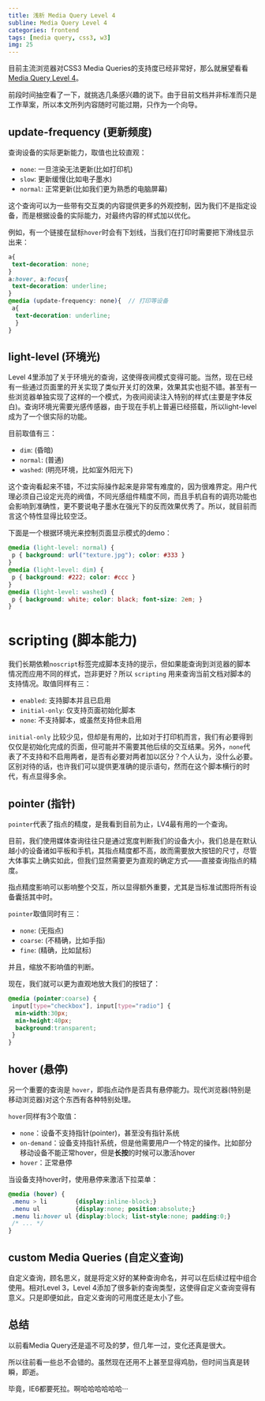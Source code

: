```yaml
---
title: 浅析 Media Query Level 4
subline: Media Query Level 4
categories: frontend
tags: [media query, css3, w3]
img: 25
---
```


目前主流浏览器对CSS3 Media Queries的支持度已经非常好，那么就展望看看[Media Query Level 4](http://dev.w3.org/csswg/mediaqueries-4/)。

前段时间抽空看了一下，就挑选几条感兴趣的说下。由于目前文档并非标准而只是工作草案，所以本文所列内容随时可能过期，只作为一个向导。

## update-frequency (更新频度)

查询设备的实际更新能力，取值也比较直观：

- `none`: 一旦渲染无法更新(比如打印机)
- `slow`: 更新缓慢(比如电子墨水)
- `normal`: 正常更新(比如我们更为熟悉的电脑屏幕)

这个查询可以为一些带有交互类的内容提供更多的外观控制，因为我们不是指定设备，而是根据设备的实际能力，对最终内容的样式加以优化。

例如，有一个链接在鼠标`hover`时会有下划线，当我们在打印时需要把下滑线显示出来：

```scss
a{
 text-decoration: none;
}
a:hover, a:focus{
 text-decoration: underline;
}
@media (update-frequency: none){  // 打印等设备
 a{
  text-decoration: underline;
  }
}
```

## light-level (环境光)

Level 4里添加了关于环境光的查询，这使得夜间模式变得可能。当然，现在已经有一些通过页面里的开关实现了类似开关灯的效果，效果其实也挺不错。甚至有一些浏览器单独实现了这样的一个模式，为夜间阅读注入特别的样式(主要是字体反白)。查询环境光需要光感传感器，由于现在手机上普遍已经搭载，所以light-level成为了一个很实际的功能。

目前取值有三：

- `dim`: (昏暗)
- `normal`: (普通)
- `washed`: (明亮环境，比如室外阳光下)

这个查询看起来不错，不过实际操作起来是非常有难度的，因为很难界定。用户代理必须自己设定光亮的阀值，不同光感组件精度不同，而且手机自有的调亮功能也会影响到准确性，更不要说电子墨水在强光下的反而效果优秀了。所以，就目前而言这个特性显得比较空泛。

下面是一个根据环境光来控制页面显示模式的demo：

```css
@media (light-level: normal) {
 p { background: url("texture.jpg"); color: #333 }
}
@media (light-level: dim) {
 p { background: #222; color: #ccc }
}
@media (light-level: washed) {
 p { background: white; color: black; font-size: 2em; }
}
```

# scripting (脚本能力)

我们长期依赖`noscript`标签完成脚本支持的提示，但如果能查询到浏览器的脚本情况而应用不同的样式，岂非更好？所以 `scripting` 用来查询当前文档对脚本的支持情况。取值同样有三：

- `enabled`: 支持脚本并且已启用
- `initial-only`: 仅支持页面初始化脚本
- `none`:    不支持脚本，或虽然支持但未启用

`initial-only` 比较少见，但却是有用的，比如对于打印机而言，我们有必要得到仅仅是初始化完成的页面，但可能并不需要其他后续的交互结果。另外，`none`代表了不支持和不启用两者，是否有必要对两者加以区分？个人认为，没什么必要。区别对待的话，也许我们可以提供更准确的提示语句，然而在这个脚本横行的时代，有点显得多余。

## pointer (指针)

`pointer`代表了指点的精度，是我看到目前为止，LV4最有用的一个查询。

目前，我们使用媒体查询往往只是通过宽度判断我们的设备大小，我们总是在默认越小的设备诸如平板和手机，其指点精度都不高，故而需要放大按钮的尺寸，尽管大体事实上确实如此，但我们显然需要更为直观的确定方式——直接查询指点的精度。

指点精度影响可以影响整个交互，所以显得额外重要，尤其是当标准试图将所有设备囊括其中时。

`pointer`取值同时有三：

- `none`: (无指点)
- `coarse`: (不精确，比如手指)
- `fine`: (精确，比如鼠标)

并且，缩放不影响值的判断。

现在，我们就可以更为直观地放大我们的按钮了：

```css
@media (pointer:coarse) {
 input[type="checkbox"], input[type="radio"] {
  min-width:30px;
  min-height:40px;
  background:transparent;
 }
}
```

## hover (悬停)

另一个重要的查询是 `hover`，即指点动作是否具有悬停能力。现代浏览器(特别是移动浏览器)对这个东西有各种特别处理。

`hover`同样有3个取值：

- `none`：设备不支持指针(pointer)，甚至没有指针系统
- `on-demand`：设备支持指针系统，但是他需要用户一个特定的操作。比如部分移动设备不能正常hover，但是**长按**的时候可以激活hover
- `hover`：正常悬停

当设备支持hover时，使用悬停来激活下拉菜单：

```css
@media (hover) {
 .menu > li        {display:inline-block;}
 .menu ul          {display:none; position:absolute;}
 .menu li:hover ul {display:block; list-style:none; padding:0;}
 /* ... */
}
```

## custom Media Queries (自定义查询)

自定义查询，顾名思义，就是将定义好的某种查询命名，并可以在后续过程中组合使用。相对Level 3，Level 4添加了很多新的查询类型，这使得自定义查询变得有意义。只是即便如此，自定义查询的可用度还是太小了些。

## 总结

以前看Media Query还是遥不可及的梦，但几年一过，变化还真是很大。

所以往前看一些总不会错的。虽然现在还用不上甚至显得鸡肋，但时间当真是转瞬，即逝。

毕竟，IE6都要死拉。啊哈哈哈哈哈哈···
